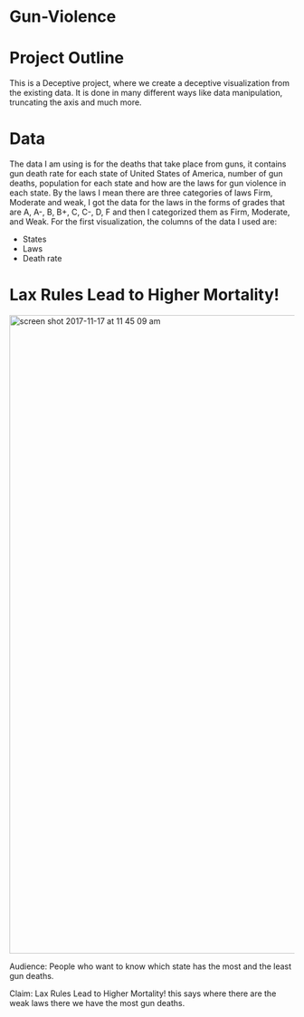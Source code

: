 # Gun-Violence
# Project Outline
This is a Deceptive project, where we create a deceptive visualization from the existing data. It is done in many different ways like data manipulation, truncating the axis and much more.
# Data
The data I am using is for the deaths that take place from guns, it contains gun death rate for each state of United States of America, number of gun deaths, population for each state and how are the laws for gun violence in each state. By the laws I mean there are three categories of laws Firm, Moderate and weak, I got the data for the laws in the forms of grades that are A, A-, B, B+, C, C-, D, F and then I categorized them as Firm, Moderate, and Weak. 
For the first visualization, the columns of the data I used are:
-	States
-	Laws
-	Death rate

# Lax Rules Lead to Higher Mortality!

<img width="1129" alt="screen shot 2017-11-17 at 11 45 09 am" src="https://user-images.githubusercontent.com/32226800/32965872-daab374c-cb8c-11e7-8c19-d8d7bc8a0d0f.png">

Audience: People who want to know which state has the most and the least gun deaths.

Claim: Lax Rules Lead to Higher Mortality! this says where there are the weak laws there we have the most gun deaths.
